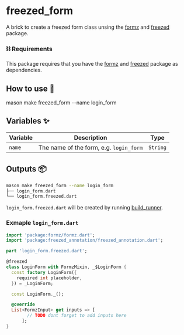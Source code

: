 # freezed_form

A brick to create a freezed form class unsing the [formz](https://pub.dev/packages/formz) and [freezed](https://pub.dev/packages/freezed) package.

### ⛓ Requirements 

This package requires that you have the [formz](https://pub.dev/packages/formz) and [freezed](https://pub.dev/packages/freezed) package as dependencies.

## How to use 🚀

mason make freezed_form --name login_form

## Variables ✨

| Variable | Description                             | Type     | 
| -------- | --------------------------------------- | -------- |
| `name`   | The name of the form, e.g. `login_form` | `String` |

## Outputs 📦

```bash
mason make freezed_form --name login_form
├── login_form.dart
└── login_form.freezed.dart
```

`login_form.freezed.dart` will be created by running [build_runner](https://pub.dev/packages/build_runner).

### Exmaple `login_form.dart`

```dart
import 'package:formz/formz.dart';
import 'package:freezed_annotation/freezed_annotation.dart';

part 'login_form.freezed.dart';

@freezed
class LoginForm with FormzMixin, _$LoginForm {
  const factory LoginForm({
    required int placeholder,
  }) = _LoginForm;

  const LoginForm._();

  @override
  List<FormzInput> get inputs => [
        // TODO dont forget to add inputs here
      ];
}
```